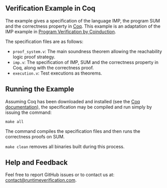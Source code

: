 
## Verification Example in Coq

The example gives a specification of the language IMP, the program SUM and the correctness
property in [Coq](https://coq.inria.fr). This example is an adaptation of the IMP example
in [Program Verification by Coinduction](https://github.com/Formal-Systems-Laboratory/coinduction).

The specification files are as follows:

- `proof_system.v`: The main soundness theorem allowing the reachability logic proof strategy.
- `imp.v`: The specification of IMP, SUM and the correctness property in Coq, along with the
   correctness proof.
- `execution.v`: Test executions as theorems.

## Running the Example

Assuming Coq has been downloaded and installed (see the 
[Coq documentation](https://coq.inria.fr/opam-using.html)), the specification may be compiled
and run simply by issuing the command:

```
make all
```

The command compiles the specification files and then runs the correctness proofs on SUM.

`make clean` removes all binaries built during this process.

## Help and Feedback

Feel free to report GitHub issues or to contact us at: 
[contact@runtimeverification.com](mailto:contact@runtimeverification.com).
